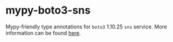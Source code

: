 # mypy-boto3-sns

Mypy-friendly type annotations for `boto3` 1.10.25 `sns` service.
More information can be found [here](https://github.com/vemel/mypy_boto3).
